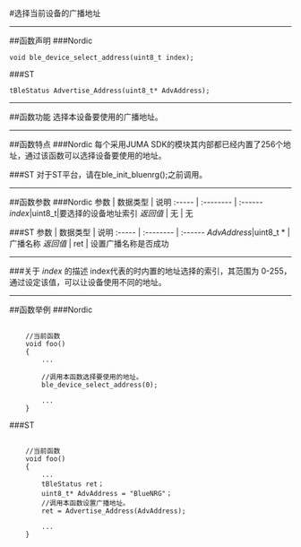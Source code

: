 
#选择当前设备的广播地址
***
##函数声明
###Nordic
```
void ble_device_select_address(uint8_t index);
```
###ST
```
tBleStatus Advertise_Address(uint8_t* AdvAddress);
```

***
##函数功能
选择本设备要使用的广播地址。

***
##函数特点
###Nordic
每个采用JUMA SDK的模块其内部都已经内置了256个地址，通过该函数可以选择设备要使用的地址。  

###ST
对于ST平台，请在ble_init_bluenrg();之前调用。  

***
##函数参数
###Nordic
参数    | 数据类型   | 说明
:----- | :-------- | :------
*index*|uint8_t|要选择的设备地址索引
*返回值*  | 无    | 无

###ST
参数    | 数据类型   | 说明
:----- | :-------- | :------
*AdvAddress*|uint8_t * |广播名称
*返回值*  | ret   | 设置广播名称是否成功

***
###关于 *index* 的描述
index代表的时内置的地址选择的索引，其范围为 0-255，通过设定该值，可以让设备使用不同的地址。

***
##函数举例
###Nordic
```	

	//当前函数
	void foo()
	{
		...
	
		//调用本函数选择要使用的地址。
		ble_device_select_address(0);
	
		...
	}
```

###ST
```	

	//当前函数
	void foo()
	{
		...
		tBleStatus ret；
		uint8_t* AdvAddress = "BlueNRG"；
		//调用本函数设置广播地址。
		ret = Advertise_Address(AdvAddress);
		
		...
	}
```